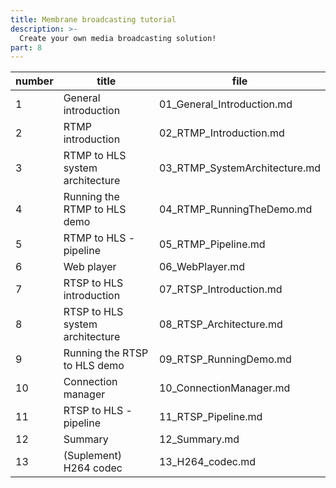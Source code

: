 ```yaml
---
title: Membrane broadcasting tutorial
description: >-
  Create your own media broadcasting solution!
part: 8
---
```


| number | title                            | file                             |
| ------ | -------------------------------- | -------------------------------- |
| 1      | General introduction             | 01_General_Introduction.md       |
| 2      | RTMP introduction                | 02_RTMP_Introduction.md          |
| 3      | RTMP to HLS system architecture  | 03_RTMP_SystemArchitecture.md    |
| 4      | Running the RTMP to HLS demo     | 04_RTMP_RunningTheDemo.md        |
| 5      | RTMP to HLS - pipeline           | 05_RTMP_Pipeline.md              |
| 6      | Web player                       | 06_WebPlayer.md                  |
| 7      | RTSP to HLS introduction         | 07_RTSP_Introduction.md          |
| 8      | RTSP to HLS system architecture  | 08_RTSP_Architecture.md          |
| 9      | Running the RTSP to HLS demo     | 09_RTSP_RunningDemo.md           |
| 10     | Connection manager               | 10_ConnectionManager.md          |
| 11     | RTSP to HLS - pipeline           | 11_RTSP_Pipeline.md              |
| 12     | Summary                          | 12_Summary.md                    |
| 13     | (Suplement) H264 codec           | 13_H264_codec.md                 |